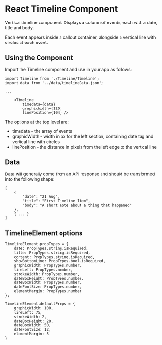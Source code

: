 # React Timeline Component

Vertical timeline component.  Displays a column of events, each with a date, title and body.  

Each event appears inside a callout container, alongside a vertical line with circles at each event.

## Using the Component

Import the Timeline component and use in your app as follows:

    import Timeline from './Timeline/Timeline';
    import data from '../data/timelineData.json';

    ...

        <Timeline
            timedata={data}
            graphicWidth={120}
            linePosition={104} />

The options at the top level are:

* timedata - the array of events
* graphicWidth - width in px for the left section, containing date tag and vertical line with circles
* linePosition - the distance in pixels from the left edge to the vertical line

## Data

Data will generally come from an API response and should be transformed into the following shape:

    [
        {
            "date": "21 Aug",
            "title": "First Timeline Item",
            "body": "A short note about a thing that happened"
        },
        { ... }
    ]

## TimelineElement options

    TimelineElement.propTypes = {
        date: PropTypes.string.isRequired,
        title: PropTypes.string.isRequired,
        content: PropTypes.string.isRequired,
        showBottomLine: PropTypes.bool.isRequired,
        graphicWidth: PropTypes.number,
        lineLeft: PropTypes.number,
        strokeWidth: PropTypes.number,
        dateBoxHeight: PropTypes.number,
        dateBoxWidth: PropTypes.number,
        dateFontSize: PropTypes.number,
        elementMargin: PropTypes.number
    };

    TimelineElement.defaultProps = {
        graphicWidth: 100,
        lineLeft: 75,
        strokeWidth: 2,
        dateBoxHeight: 20,
        dateBoxWidth: 50,
        dateFontSize: 12,
        elementMargin: 5
    }